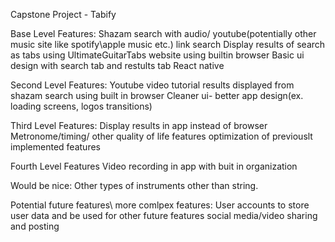 Capstone Project - Tabify 

Base Level Features:
	Shazam search with audio/ youtube(potentially other music site like spotify\apple music etc.) link search
	Display results of search as tabs using UltimateGuitarTabs website using builtin browser 
	Basic ui design with search tab and restults tab
	React native 
	
Second Level Features:
	Youtube video tutorial results displayed from shazam search using built in browser 
	Cleaner ui- better app design(ex. loading screens, logos transitions)
	
	
Third Level Features:
	Display results in app instead of browser
	Metronome/timing/ other quality of life features
	optimization of previouslt implemented features
	
Fourth Level Features
	Video recording in app with buit in organization
	
Would be nice:
	Other types of instruments other than string.
	
Potential future features\ more comlpex features:
	User accounts to store user data and be used for other future features
	social media/video sharing and posting
	
	
	
